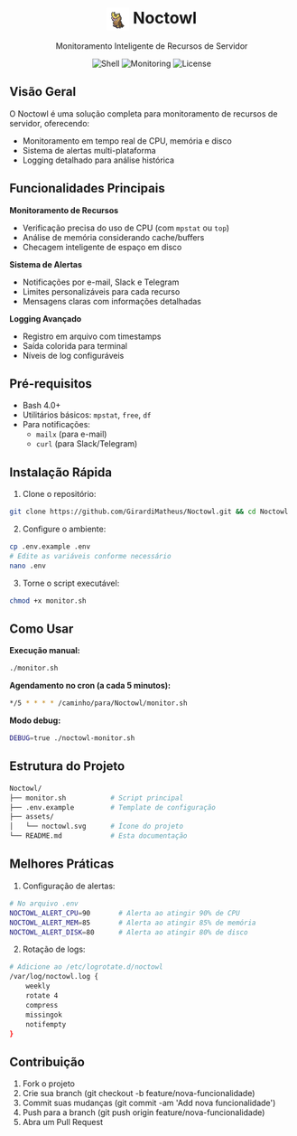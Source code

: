 <div align="center">
  <h1>
    <img src="./assets/noctowl.svg" width="40" height="40" alt="Noctowl" style="vertical-align: middle;">
    Noctowl
  </h1>
  <p>Monitoramento Inteligente de Recursos de Servidor</p>
  
  <p>
    <img src="https://img.shields.io/badge/Shell_Script-100%25-brightgreen" alt="Shell">
    <img src="https://img.shields.io/badge/Monitoring-FF6B6B" alt="Monitoring">
    <img src="https://img.shields.io/badge/license-MIT-blue" alt="License">
  </p>
</div>

##  Visão Geral

O Noctowl é uma solução completa para monitoramento de recursos de servidor, oferecendo:

- Monitoramento em tempo real de CPU, memória e disco
- Sistema de alertas multi-plataforma
- Logging detalhado para análise histórica

##  Funcionalidades Principais

**Monitoramento de Recursos**  
- Verificação precisa do uso de CPU (com `mpstat` ou `top`)  
- Análise de memória considerando cache/buffers  
- Checagem inteligente de espaço em disco  

**Sistema de Alertas**  
- Notificações por e-mail, Slack e Telegram  
- Limites personalizáveis para cada recurso  
- Mensagens claras com informações detalhadas  

**Logging Avançado**  
- Registro em arquivo com timestamps  
- Saída colorida para terminal  
- Níveis de log configuráveis  

##  Pré-requisitos

- Bash 4.0+
- Utilitários básicos: `mpstat`, `free`, `df`
- Para notificações:
  - `mailx` (para e-mail)
  - `curl` (para Slack/Telegram)

##  Instalação Rápida

1. Clone o repositório:

```bash
git clone https://github.com/GirardiMatheus/Noctowl.git && cd Noctowl
```

2. Configure o ambiente:

```bash
cp .env.example .env
# Edite as variáveis conforme necessário
nano .env
````
3. Torne o script executável:

```bash
chmod +x monitor.sh
```

## Como Usar

**Execução manual:**

```bash
./monitor.sh
```

**Agendamento no cron (a cada 5 minutos):**

```bash
*/5 * * * * /caminho/para/Noctowl/monitor.sh
```
**Modo debug:**
```bash
DEBUG=true ./noctowl-monitor.sh
```


## Estrutura do Projeto

```bash
Noctowl/
├── monitor.sh           # Script principal
├── .env.example         # Template de configuração
├── assets/
│   └── noctowl.svg      # Ícone do projeto
└── README.md            # Esta documentação
```

## Melhores Práticas

1. Configuração de alertas:

```bash
# No arquivo .env
NOCTOWL_ALERT_CPU=90       # Alerta ao atingir 90% de CPU
NOCTOWL_ALERT_MEM=85       # Alerta ao atingir 85% de memória
NOCTOWL_ALERT_DISK=80      # Alerta ao atingir 80% de disco
```

2. Rotação de logs:

```bash
# Adicione ao /etc/logrotate.d/noctowl
/var/log/noctowl.log {
    weekly
    rotate 4
    compress
    missingok
    notifempty
}
```
## Contribuição

1. Fork o projeto
2. Crie sua branch (git checkout -b feature/nova-funcionalidade)
3. Commit suas mudanças (git commit -am 'Add nova funcionalidade')
4. Push para a branch (git push origin feature/nova-funcionalidade)
5. Abra um Pull Request